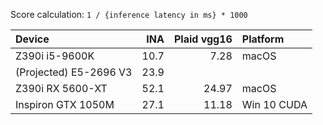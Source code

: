 Score calculation: `1 / {inference latency in ms} * 1000`

| Device                 | INA  | Plaid vgg16 | Platform |
|:--|--:|--:|:--|
| Z390i i5-9600K         | 10.7 |  7.28 | macOS  |
| (Projected) E5-2696 V3 | 23.9 | 
| Z390i RX 5600-XT       | 52.1 | 24.97 | macOS |
| Inspiron GTX 1050M     | 27.1 | 11.18 | Win 10 CUDA |
